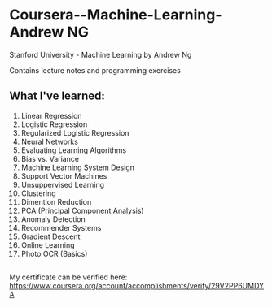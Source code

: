 # Coursera--Machine-Learning-Andrew NG
Stanford University - Machine Learning by Andrew Ng

Contains lecture notes and programming exercises
## What I've learned:
1. Linear Regression
2. Logistic Regression
3. Regularized Logistic Regression
4. Neural Networks
5. Evaluating Learning Algorithms
6. Bias vs. Variance
7. Machine Learning System Design
8. Support Vector Machines
9. Unsuppervised Learning
10. Clustering
11. Dimention Reduction
12. PCA (Principal Component Analysis)
13. Anomaly Detection
14. Recommender Systems
15. Gradient Descent
16. Online Learning
17. Photo OCR (Basics)

##
My certificate can be verified here: https://www.coursera.org/account/accomplishments/verify/29V2PP6UMDYA
